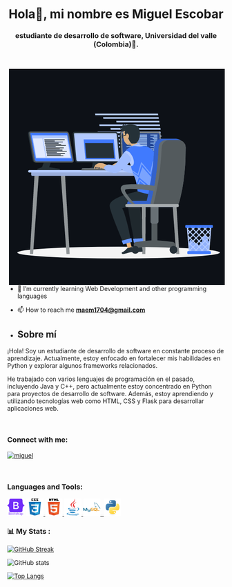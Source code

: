 <h1 align="center">Hola👋, mi nombre es Miguel Escobar</h1>
<h3 align="center">estudiante de desarrollo de software, Universidad del valle (Colombia)🌟.</h3>

<br>

<p><img align="right" src="https://github.com/Mgsk8/Mgsk8/blob/main/animation_500_kxa883sd.gif" alt="mgsk8" /></p>


- 🌱 I’m currently learning Web Development and other programming languages

- 📫 How to reach me **maem1704@gmail.com**

- ## Sobre mí

¡Hola! Soy un estudiante de desarrollo de software en constante proceso de aprendizaje. Actualmente, estoy enfocado en fortalecer mis habilidades en Python y explorar algunos frameworks relacionados. 

He trabajado con varios lenguajes de programación en el pasado, incluyendo Java y C++, pero actualmente estoy concentrado en Python para proyectos de desarrollo de software. Además, estoy aprendiendo y utilizando tecnologías web como HTML, CSS y Flask para desarrollar aplicaciones web.


<br>

<h3 align="left">Connect with me:</h3>
<p align="left">
  <a href="https://www.instagram.com/miguel_escobar11/" target="blank"><img align="center"
      src="https://raw.githubusercontent.com/rahuldkjain/github-profile-readme-generator/master/src/images/icons/Social/instagram.svg"
      alt="miguel" height="30" width="40" /></a>
</p>

<br>

<h3 align="left">Languages and Tools:</h3>
<p align="left"> </a> <a href="https://getbootstrap.com" target="_blank" rel="noreferrer">
    <img src="https://raw.githubusercontent.com/devicons/devicon/master/icons/bootstrap/bootstrap-plain-wordmark.svg"
      alt="bootstrap" width="40" height="40" /></a> <a href="https://www.w3schools.com/css/" target="_blank"
    rel="noreferrer"> <img src="https://raw.githubusercontent.com/devicons/devicon/master/icons/css3/css3-original-wordmark.svg" alt="css3"
      width="40" height="40" /> </a> <a href="https://www.w3.org/html/" target="_blank" rel="noreferrer"> <img
      src="https://raw.githubusercontent.com/devicons/devicon/master/icons/html5/html5-original-wordmark.svg"
      alt="html5" width="40" height="40" /> </a> <a href="https://www.java.com" target="_blank" rel="noreferrer"> <img
      src="https://raw.githubusercontent.com/devicons/devicon/master/icons/java/java-original.svg" alt="java" width="40"
      height="40" /> <a href="https://www.mysql.com/" target="_blank" rel="noreferrer"> <img
      src="https://raw.githubusercontent.com/devicons/devicon/master/icons/mysql/mysql-original-wordmark.svg"
      alt="mysql" width="40" height="40" /> </a> </a> <a href="https://www.photoshop.com/en" target="_blank"
    rel="noreferrer"> <img <a href="https://www.python.org" target="_blank" rel="noreferrer"> <img
      src="https://raw.githubusercontent.com/devicons/devicon/master/icons/python/python-original.svg" alt="python"
      width="40" height="40" /> </a> 

<br>

### 📊 My Stats :

[![GitHub Streak](http://github-readme-streak-stats.herokuapp.com?user=Mgsk8&theme=onedark)](https://git.io/streak-stats)

![GitHub stats](https://github-readme-stats.vercel.app/api?username=Mgsk8&show_icons=true&theme=radical)

[![Top Langs](https://github-readme-stats.vercel.app/api/top-langs/?username=Mgsk8&theme=tokyonight)](https://github.com/anuraghazra/github-readme-stats)

